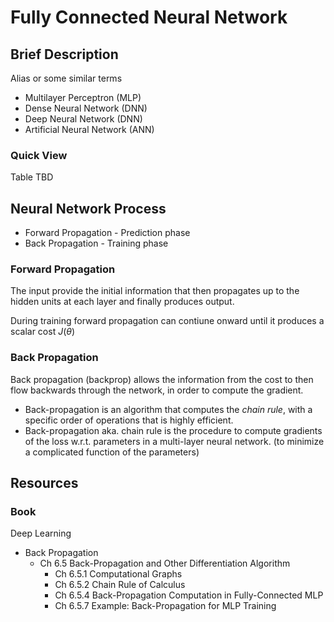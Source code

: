 # Fully Connected Neural Network

## Brief Description

Alias or some similar terms

* Multilayer Perceptron (MLP)
* Dense Neural Network (DNN)
* Deep Neural Network (DNN)
* Artificial Neural Network (ANN)

### Quick View

Table TBD

## Neural Network Process

* Forward Propagation - Prediction phase
* Back Propagation - Training phase

### Forward Propagation

The input provide the initial information that then propagates up to the hidden units at each layer and finally produces output.

During training forward propagation can contiune onward until it produces a scalar cost $J(\theta)$

### Back Propagation

Back propagation (backprop) allows the information from the cost to then flow backwards through the network, in order to compute the gradient.

* Back-propagation is an algorithm that computes the *chain rule*, with a specific order of operations that is highly efficient.
* Back-propagation aka. chain rule is the procedure to compute gradients of the loss w.r.t. parameters in a multi-layer neural network. (to minimize a complicated function of the parameters)

## Resources

### Book

Deep Learning

* Back Propagation
    * Ch 6.5 Back-Propagation and Other Differentiation Algorithm
        * Ch 6.5.1 Computational Graphs
        * Ch 6.5.2 Chain Rule of Calculus
        * Ch 6.5.4 Back-Propagation Computation in Fully-Connected MLP
        * Ch 6.5.7 Example: Back-Propagation for MLP Training